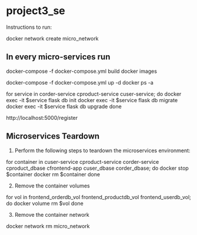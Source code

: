 # project3_se

Instructions to run:

docker network create micro_network

## In every micro-services run
docker-compose -f docker-compose.yml build
docker images

docker-compose -f docker-compose.yml up -d
docker ps -a

for service in corder-service cproduct-service cuser-service;
do 
 docker exec -it $service flask db init
 docker exec -it $service flask db migrate
 docker exec -it $service flask db upgrade
done

http://localhost:5000/register


## Microservices Teardown
1. Perform the following steps to teardown the microservices environment:

for container in cuser-service cproduct-service corder-service cproduct_dbase cfrontend-app cuser_dbase corder_dbase;
do
 docker stop $container
 docker rm $container
done


2. Remove the container volumes

for vol in frontend_orderdb_vol frontend_productdb_vol frontend_userdb_vol;
do
 docker volume rm $vol
done


3. Remove the container network

docker network rm micro_network
